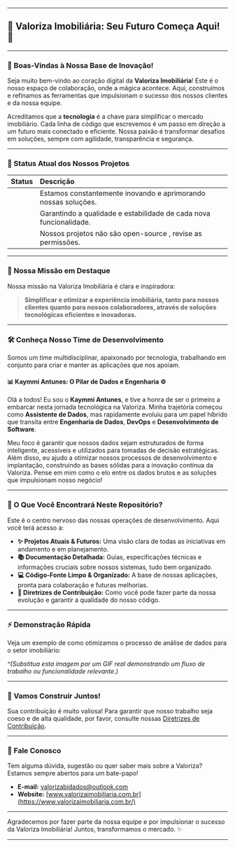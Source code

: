 -----

## 🌟 Valoriza Imobiliária: Seu Futuro Começa Aqui\! 🌟

-----

### **👋 Boas-Vindas à Nossa Base de Inovação\!**

Seja muito bem-vindo ao coração digital da **Valoriza Imobiliária**\! Este é o nosso espaço de colaboração, onde a mágica acontece. Aqui, construímos e refinamos as ferramentas que impulsionam o sucesso dos nossos clientes e da nossa equipe.

Acreditamos que a **tecnologia** é a chave para simplificar o mercado imobiliário. Cada linha de código que escrevemos é um passo em direção a um futuro mais conectado e eficiente. Nossa paixão é transformar desafios em soluções, sempre com agilidade, transparência e segurança.

-----

### **🚀 Status Atual dos Nossos Projetos**

| Status | Descrição |
| :----- | :-------- |
|  | Estamos constantemente inovando e aprimorando nossas soluções. |
|  | Garantindo a qualidade e estabilidade de cada nova funcionalidade. |
|  | Nossos projetos não são open-source , revise as permissões. |

-----

### **🎯 Nossa Missão em Destaque**

Nossa missão na Valoriza Imobiliária é clara e inspiradora:

> **Simplificar e otimizar a experiência imobiliária, tanto para nossos clientes quanto para nossos colaboradores, através de soluções tecnológicas eficientes e inovadoras.**

-----

### **🛠️ Conheça Nosso Time de Desenvolvimento**

Somos um time multidisciplinar, apaixonado por tecnologia, trabalhando em conjunto para criar e manter as aplicações que nos apoiam.

#### **📊 Kaymmi Antunes: O Pilar de Dados e Engenharia ⚙️**

Olá a todos\! Eu sou o **Kaymmi Antunes**, e tive a honra de ser o primeiro a embarcar nesta jornada tecnológica na Valoriza. Minha trajetória começou como **Assistente de Dados**, mas rapidamente evoluiu para um papel híbrido que transita entre **Engenharia de Dados**, **DevOps** e **Desenvolvimento de Software**.

Meu foco é garantir que nossos dados sejam estruturados de forma inteligente, acessíveis e utilizados para tomadas de decisão estratégicas. Além disso, eu ajudo a otimizar nossos processos de desenvolvimento e implantação, construindo as bases sólidas para a inovação contínua da Valoriza. Pense em mim como o elo entre os dados brutos e as soluções que impulsionam nosso negócio\!

-----

### **📂 O Que Você Encontrará Neste Repositório?**

Este é o centro nervoso das nossas operações de desenvolvimento. Aqui você terá acesso a:

  * **✨ Projetos Atuais & Futuros:** Uma visão clara de todas as iniciativas em andamento e em planejamento.
  * **📚 Documentação Detalhada:** Guias, especificações técnicas e informações cruciais sobre nossos sistemas, tudo bem organizado.
  * **💻 Código-Fonte Limpo & Organizado:** A base de nossas aplicações, pronta para colaboração e futuras melhorias.
  * **🤝 Diretrizes de Contribuição:** Como você pode fazer parte da nossa evolução e garantir a qualidade do nosso código.

-----

### **⚡ Demonstração Rápida**

Veja um exemplo de como otimizamos o processo de análise de dados para o setor imobiliário:

*^(Substitua esta imagem por um GIF real demonstrando um fluxo de trabalho ou funcionalidade relevante.)*

-----

### **🚀 Vamos Construir Juntos\!**

Sua contribuição é muito valiosa\! Para garantir que nosso trabalho seja coeso e de alta qualidade, por favor, consulte nossas [Diretrizes de Contribuição](https://www.google.com/search?q=LINK_PARA_DIRETRIZES_DE_CONTRIBUICAO_AQUI).

-----

### **📧 Fale Conosco**

Tem alguma dúvida, sugestão ou quer saber mais sobre a Valoriza? Estamos sempre abertos para um bate-papo\!

  * **E-mail:** [valorizabidados@outlook.com](mailto:valorizabidados@outlook.com)
  * **Website:** [www.valorizaimobiliaria.com.br](https://www.valorizaimobiliaria.com.br/)

-----

Agradecemos por fazer parte da nossa equipe e por impulsionar o sucesso da Valoriza Imobiliária\! Juntos, transformamos o mercado. ✨

-----

